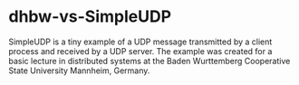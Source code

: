 # dhbw-vs-SimpleUDP
SimpleUDP is a tiny example of a UDP message transmitted by a client process and received by a UDP server. The example was created for a basic lecture in distributed systems at the 
Baden Wurttemberg Cooperative State University Mannheim, Germany. 
